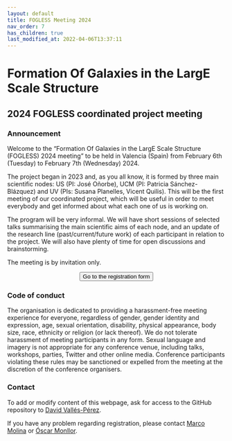 ```yaml
---
layout: default
title: FOGLESS Meeting 2024
nav_order: 7
has_children: true
last_modified_at: 2022-04-06T13:37:11
---
```


# Formation Of Galaxies in the LargE Scale Structure 
## 2024 FOGLESS coordinated project meeting

### Announcement

Welcome to the “Formation Of Galaxies in the LargE Scale Structure (FOGLESS) 2024 meeting” to be held in Valencia (Spain) from February 6th (Tuesday) to February 7th (Wednesday) 2024.

The project began in 2023 and, as you all know, it is formed by three main scientific nodes: US (PI: José Oñorbe), UCM (PI: Patricia Sánchez-Blázquez) and UV (PIs: Susana Planelles, Vicent Quilis).
This will be the first meeting of our coordinated project, which will be useful in order to meet everybody and get informed about what each one of us is working on.

The program will be very informal. We will have short sessions of selected talks summarising the main scientific aims of each node, and an update of the research line (past/current/future work) of each participant in relation to the project. We will also have plenty of time for open discussions and brainstorming.

The meeting is by invitation only.

<center><button type="button" name="button" class="btn" onclick="location.href='https://docs.google.com/forms/d/e/1FAIpQLSe9V9jP4ZkQOMGjM7ADmz072BOQYcR3USR54Lx4Fyq241EdHA/viewform';">Go to the registration form</button></center>

### Code of conduct

The organisation is dedicated to providing a harassment-free meeting experience for everyone, regardless of gender, gender identity and expression, age, sexual orientation, disability, physical appearance, body size, race, ethnicity or religion (or lack thereof). We do not tolerate harassment of meeting participants in any form. Sexual language and imagery is not appropriate for any conference venue, including talks, workshops, parties, Twitter and other online media. Conference participants violating these rules may be sanctioned or expelled from the meeting at the discretion of the conference organisers.

### Contact
To add or modify content of this webpage, ask for access to the GitHub repository to <a href="mailto:david.valles-perez@uv.es">David Vallés-Pérez</a>.

If you have any problem regarding registration, please contact <a href="mailto:marco.molina@uv.es">Marco Molina</a> or <a href="mailto:oscar.monllor@uv.es">Óscar Monllor</a>.
